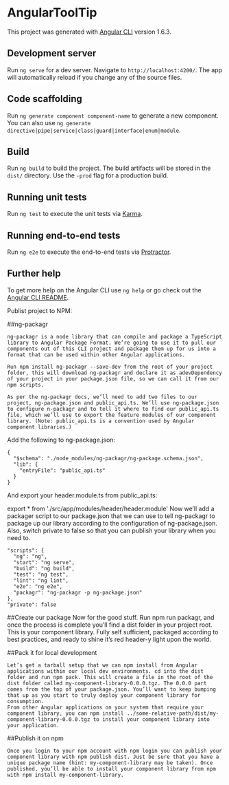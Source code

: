 # AngularToolTip

This project was generated with [Angular CLI](https://github.com/angular/angular-cli) version 1.6.3.

## Development server

Run `ng serve` for a dev server. Navigate to `http://localhost:4200/`. The app will automatically reload if you change any of the source files.

## Code scaffolding

Run `ng generate component component-name` to generate a new component. You can also use `ng generate directive|pipe|service|class|guard|interface|enum|module`.

## Build

Run `ng build` to build the project. The build artifacts will be stored in the `dist/` directory. Use the `-prod` flag for a production build.

## Running unit tests

Run `ng test` to execute the unit tests via [Karma](https://karma-runner.github.io).

## Running end-to-end tests

Run `ng e2e` to execute the end-to-end tests via [Protractor](http://www.protractortest.org/).

## Further help

To get more help on the Angular CLI use `ng help` or go check out the [Angular CLI README](https://github.com/angular/angular-cli/blob/master/README.md).

Publist project to NPM:

##ng-packagr
```
ng-packagr is a node library that can compile and package a TypeScript library to Angular Package Format. We’re going to use it to pull our components out of this CLI project and package them up for us into a format that can be used within other Angular applications.

Run npm install ng-packagr --save-dev from the root of your project folder, this will download ng-packagr and declare it as adevDependency of your project in your package.json file, so we can call it from our npm scripts.

As per the ng-packagr docs, we’ll need to add two files to our project, ng-package.json and public_api.ts. We’ll use ng-package.json to configure n-packagr and to tell it where to find our public_api.ts file, which we’ll use to export the feature modules of our component library. (Note: public_api.ts is a convention used by Angular component libraries.)
```
Add the following to ng-package.json:
```
{
  "$schema": "./node_modules/ng-packagr/ng-package.schema.json",
  "lib": {
    "entryFile": "public_api.ts"
  }
}
```
And export your header.module.ts from public_api.ts:

export * from './src/app/modules/header/header.module'
Now we’ll add a packager script to our package.json that we can use to tell ng-packagr to package up our library according to the configuration of ng-package.json. Also, switch private to false so that you can publish your library when you need to.
```
"scripts": {
  "ng": "ng",
  "start": "ng serve",
  "build": "ng build",
  "test": "ng test",
  "lint": "ng lint",
  "e2e": "ng e2e",
  "packagr": "ng-packagr -p ng-package.json"
},
"private": false

```
##Create our package
Now for the good stuff. Run npm run packagr, and once the process is complete you’ll find a dist folder in your project root. This is your component library. Fully self sufficient, packaged according to best practices, and ready to shine it’s red header-y light upon the world.

##Pack it for local development
```
Let’s get a tarball setup that we can npm install from Angular applications within our local dev environments. cd into the dist folder and run npm pack. This will create a file in the root of the dist folder called my-component-library-0.0.0.tgz. The 0.0.0 part comes from the top of your package.json. You’ll want to keep bumping that up as you start to truly deploy your component library for consumption.
From other Angular applications on your system that require your component library, you can npm install ../some-relative-path/dist/my-component-library-0.0.0.tgz to install your component library into your application.
```
##Publish it on npm
```
Once you login to your npm account with npm login you can publish your component library with npm publish dist. Just be sure that you have a unique package name (hint: my-component-library may be taken). Once published, you’ll be able to install your component library from npm with npm install my-component-library.
```